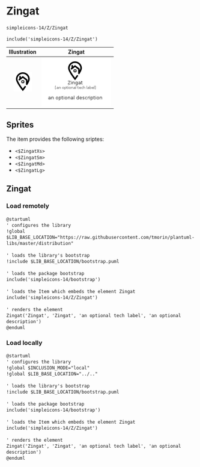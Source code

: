 # Zingat


```text
simpleicons-14/Z/Zingat
```

```text
include('simpleicons-14/Z/Zingat')
```



| Illustration | Zingat |
| :---: | :---: |
| ![illustration for Illustration](../../simpleicons-14/Z/Zingat.png) | ![illustration for Zingat](../../simpleicons-14/Z/Zingat.Local.png) |



## Sprites
The item provides the following sriptes:

- `<$ZingatXs>`
- `<$ZingatSm>`
- `<$ZingatMd>`
- `<$ZingatLg>`





## Zingat

### Load remotely
```plantuml
@startuml
' configures the library
!global $LIB_BASE_LOCATION="https://raw.githubusercontent.com/tmorin/plantuml-libs/master/distribution"

' loads the library's bootstrap
!include $LIB_BASE_LOCATION/bootstrap.puml

' loads the package bootstrap
include('simpleicons-14/bootstrap')

' loads the Item which embeds the element Zingat
include('simpleicons-14/Z/Zingat')

' renders the element
Zingat('Zingat', 'Zingat', 'an optional tech label', 'an optional description')
@enduml
```

### Load locally
```plantuml
@startuml
' configures the library
!global $INCLUSION_MODE="local"
!global $LIB_BASE_LOCATION="../.."

' loads the library's bootstrap
!include $LIB_BASE_LOCATION/bootstrap.puml

' loads the package bootstrap
include('simpleicons-14/bootstrap')

' loads the Item which embeds the element Zingat
include('simpleicons-14/Z/Zingat')

' renders the element
Zingat('Zingat', 'Zingat', 'an optional tech label', 'an optional description')
@enduml
```

